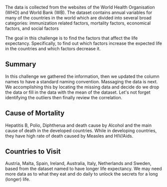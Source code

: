 The data is collected from the websites of the World Health Organisation (WHO) and World Bank (WB). The dataset contains annual variables for many of the countries in the world which are divided into several broad categories: immunization related factors, mortality factors, economical factors, and social factors

The goal in this challenge is to find the factors that affect the life expectancy. Specifically, to find out which factors increase the expected life in the countries and which factors decrease it.

## Summary
In this challenge we gathered the information, then we updated the column names to have a standard naming convention. Massaging the data is next. We accomplishing this by locating the missing data and decide do we drop the data or fill in the data with the mean of the dataset. Let's not forget identifying the outliers then finally review the correlation.

## Cause of Mortality
Hepatitis B, Polio, Diphtherua and death cause by Alcohol and the main cause of death in the developed countries. While in developing countries, they have high rate of death caused by Measles and HIV/Aids.

## Countries to Visit
Austria, Malta, Spain, Ireland, Australia, Italy, Netherlands and Sweden, based from the dataset named to have longer life expectancy. We may need more data as to what they eat and do daily to unlock the secrets for a long (longer) life.
